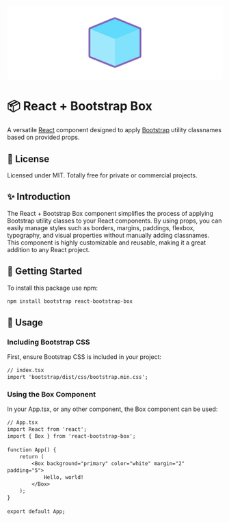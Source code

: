 ![React + Bootstrap Box](https://raw.githubusercontent.com/andrewdyer/andrewdyer/refs/heads/main/assets/images/covers/react-bootstrap-box.png)

# 📦 React + Bootstrap Box

A versatile [React](https://react.dev/) component designed to apply [Bootstrap](https://getbootstrap.com/) utility classnames based on provided props.

## 📄 License

Licensed under MIT. Totally free for private or commercial projects.

## ✨ Introduction

The React + Bootstrap Box component simplifies the process of applying Bootstrap utility classes to your React components. By using props, you can easily manage styles such as borders, margins, paddings, flexbox, typography, and visual properties without manually adding classnames. This component is highly customizable and reusable, making it a great addition to any React project.

## 🚀 Getting Started

To install this package use npm:

```bash
npm install bootstrap react-bootstrap-box
```

## 📖 Usage

### Including Bootstrap CSS

First, ensure Bootstrap CSS is included in your project:

```tsx
// index.tsx
import 'bootstrap/dist/css/bootstrap.min.css';
```

### Using the Box Component

In your App.tsx, or any other component, the Box component can be used:

```tsx
// App.tsx
import React from 'react';
import { Box } from 'react-bootstrap-box';

function App() {
    return (
        <Box background="primary" color="white" margin="2" padding="5">
            Hello, world!
        </Box>
    );
}

export default App;
```
